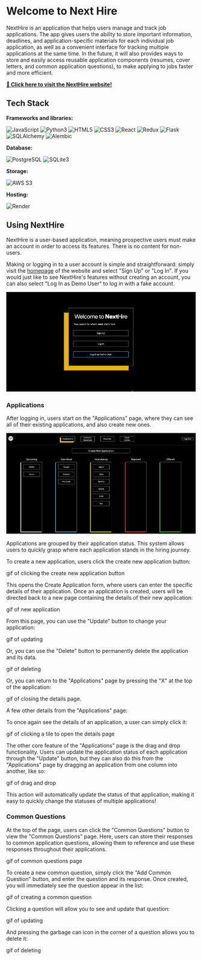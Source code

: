 # Welcome to Next Hire

NextHire is an application that helps users manage and track job applications. The app gives users the ability to store important information, deadlines, and application-specific materials for each individual job application, as well as a convenient interface for tracking multiple applications at the same time. In the future, it will also provides ways to store and easily access reusable application components (resumes, cover letters, and common application questions), to make applying to jobs faster and more efficient.

**[🔭 Click here to visit the NextHire website!](https://nexthire-m0no.onrender.com/)**

## Tech Stack

**Frameworks and libraries:** 

![JavaScript](https://img.shields.io/badge/javascript-%23323330.svg?style=for-the-badge&logo=javascript&logoColor=%23F7DF1E) ![Python3](https://img.shields.io/badge/python-3670A0?style=for-the-badge&logo=python&logoColor=ffdd54) ![HTML5](https://img.shields.io/badge/html5-%23E34F26.svg?style=for-the-badge&logo=html5&logoColor=white) ![CSS3](https://img.shields.io/badge/css3-%231572B6.svg?style=for-the-badge&logo=css3&logoColor=white) ![React](https://img.shields.io/badge/React-20232A?style=for-the-badge&logo=react&logoColor=61DAFB) ![Redux](https://img.shields.io/badge/redux-%23593d88.svg?style=for-the-badge&logo=redux&logoColor=white) ![Flask](https://img.shields.io/badge/Flask-000000?style=for-the-badge&logo=Flask&logoColor=white) ![SQLAlchemy](https://img.shields.io/badge/sqlalchemy-D71F00?style=for-the-badge&logo=sqlalchemy&logoColor=white) ![Alembic](https://img.shields.io/badge/alembic-6BA81E?style=for-the-badge&logo=alembic&logoColor=white)

**Database:** 

![PostgreSQL](https://img.shields.io/badge/PostgreSQL-316192?style=for-the-badge&logo=postgresql&logoColor=white) ![SQLite3](https://img.shields.io/badge/SQLite-003B57?style=for-the-badge&logo=SQLite&logoColor=white)

**Storage:**

![AWS S3](https://img.shields.io/badge/AWS_S3-569A31?logo=amazons3&logoColor=fff&style=for-the-badge)

**Hosting:**

![Render](https://img.shields.io/badge/Render-%46E3B7.svg?style=for-the-badge&logo=render&logoColor=white)

## Using NextHire

NextHire is a user-based application, meaning prospective users must make an account in order to access its features. There is no content for non-users. 

Making or logging in to a user account is simple and straightforward: simply visit the [homepage](https://nexthire-m0no.onrender.com/) of the website and select "Sign Up" or "Log In". If you would just like to see NextHire's features without creating an account, you can also select "Log In as Demo User" to log in with a fake account. 

![Landing Page Demo](./assets/readme_assets/Landing-Page-GIF.gif)

### Applications

After logging in, users start on the "Applications" page, where they can see all of their existing applications, and also create new ones. 

![Applications Page](./assets/readme_assets/Applications-Page.png)

Applications are grouped by their application status. This system allows users to quickly grasp where each application stands in the hiring journey.

To create a new application, users click the create new application button:

gif of clicking the create new application button

This opens the Create Application form, where users can enter the specific details of their application. Once an application is created, users will be directed back to a new page containing the details of their new application:

gif of new application

From this page, you can use the "Update" button to change your application: 

gif of updating

Or, you can use the "Delete" button to permanently delete the application and its data. 

gif of deleting

Or, you can return to the "Applications" page by pressing the "X" at the top of the application:

gif of closing the details page.

A few other details from the "Applications" page:

To once again see the details of an application, a user can simply click it:

gif of clicking a tile to open the details page

The other core feature of the "Applications" page is the drag and drop functionality. Users can update the application status of each application through the "Update" button, but they can also do this from the "Applications" page by dragging an application from one column into another, like so:

gif of drag and drop

This action will automatically update the status of that application, making it easy to quickly change the statuses of multiple applications!

### Common Questions

At the top of the page, users can click the "Common Questions" button to view the "Common Questions" page. Here, users can store their responses to common application questions, allowing them to reference and use these responses throughout their applications.

gif of common questions page

To create a new common question, simply click the "Add Common Question" button, and enter the question and its response. Once created, you will immediately see the question appear in the list:

gif of creating a common question

Clicking a question will allow you to see and update that question:

gif of updating

And pressing the garbage can icon in the corner of a question allows you to delete it:

gif of deleting

